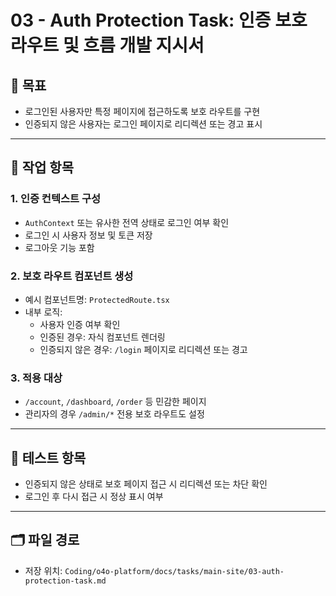 
# 03 - Auth Protection Task: 인증 보호 라우트 및 흐름 개발 지시서

## 🎯 목표
- 로그인된 사용자만 특정 페이지에 접근하도록 보호 라우트를 구현
- 인증되지 않은 사용자는 로그인 페이지로 리디렉션 또는 경고 표시

---

## 📌 작업 항목

### 1. 인증 컨텍스트 구성
- `AuthContext` 또는 유사한 전역 상태로 로그인 여부 확인
- 로그인 시 사용자 정보 및 토큰 저장
- 로그아웃 기능 포함

### 2. 보호 라우트 컴포넌트 생성
- 예시 컴포넌트명: `ProtectedRoute.tsx`
- 내부 로직:
  - 사용자 인증 여부 확인
  - 인증된 경우: 자식 컴포넌트 렌더링
  - 인증되지 않은 경우: `/login` 페이지로 리디렉션 또는 경고

### 3. 적용 대상
- `/account`, `/dashboard`, `/order` 등 민감한 페이지
- 관리자의 경우 `/admin/*` 전용 보호 라우트도 설정

---

## 🧪 테스트 항목
- 인증되지 않은 상태로 보호 페이지 접근 시 리디렉션 또는 차단 확인
- 로그인 후 다시 접근 시 정상 표시 여부

---

## 🗂️ 파일 경로
- 저장 위치: `Coding/o4o-platform/docs/tasks/main-site/03-auth-protection-task.md`

